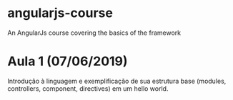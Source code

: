 # angularjs-course
An AngularJs course covering the basics of the framework

# Aula 1 (07/06/2019)
Introdução à linguagem e exemplificação de sua estrutura base (modules, controllers, component, directives) em um hello world.
